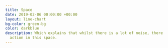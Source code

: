 ```yaml
---
title: Space
date: 2019-02-06 00:00:00 +00:00
layout: line-chart
bg-color: green-bg
color: darkblue
description: Which explains that whilst there is a lot of noise, there’s not enough
  action in this space.
---
```


